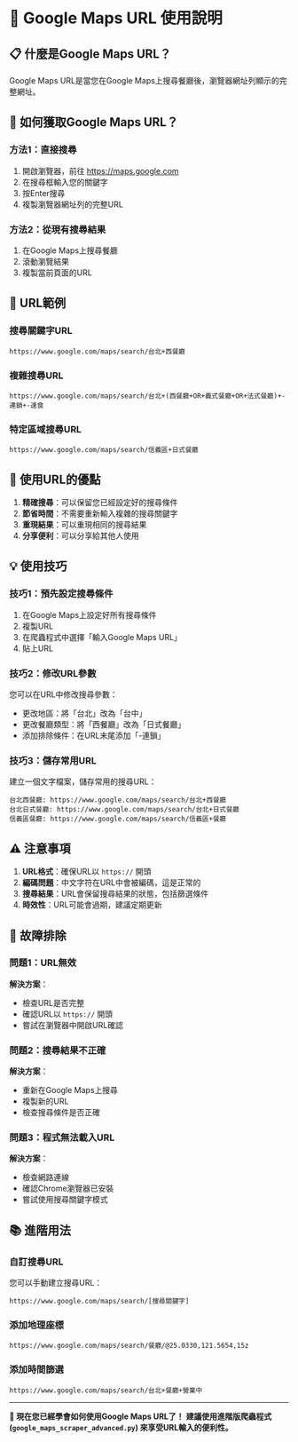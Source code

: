 # 🔗 Google Maps URL 使用說明

## 📋 什麼是Google Maps URL？

Google Maps URL是當您在Google Maps上搜尋餐廳後，瀏覽器網址列顯示的完整網址。

## 🎯 如何獲取Google Maps URL？

### 方法1：直接搜尋
1. 開啟瀏覽器，前往 https://maps.google.com
2. 在搜尋框輸入您的關鍵字
3. 按Enter搜尋
4. 複製瀏覽器網址列的完整URL

### 方法2：從現有搜尋結果
1. 在Google Maps上搜尋餐廳
2. 滾動瀏覽結果
3. 複製當前頁面的URL

## 📝 URL範例

### 搜尋關鍵字URL
```
https://www.google.com/maps/search/台北+西餐廳
```

### 複雜搜尋URL
```
https://www.google.com/maps/search/台北+(西餐廳+OR+義式餐廳+OR+法式餐廳)+-連鎖+-速食
```

### 特定區域搜尋URL
```
https://www.google.com/maps/search/信義區+日式餐廳
```

## 🚀 使用URL的優點

1. **精確搜尋**：可以保留您已經設定好的搜尋條件
2. **節省時間**：不需要重新輸入複雜的搜尋關鍵字
3. **重現結果**：可以重現相同的搜尋結果
4. **分享便利**：可以分享給其他人使用

## 💡 使用技巧

### 技巧1：預先設定搜尋條件
1. 在Google Maps上設定好所有搜尋條件
2. 複製URL
3. 在爬蟲程式中選擇「輸入Google Maps URL」
4. 貼上URL

### 技巧2：修改URL參數
您可以在URL中修改搜尋參數：
- 更改地區：將「台北」改為「台中」
- 更改餐廳類型：將「西餐廳」改為「日式餐廳」
- 添加排除條件：在URL末尾添加「-連鎖」

### 技巧3：儲存常用URL
建立一個文字檔案，儲存常用的搜尋URL：
```
台北西餐廳: https://www.google.com/maps/search/台北+西餐廳
台北日式餐廳: https://www.google.com/maps/search/台北+日式餐廳
信義區餐廳: https://www.google.com/maps/search/信義區+餐廳
```

## ⚠️ 注意事項

1. **URL格式**：確保URL以 `https://` 開頭
2. **編碼問題**：中文字符在URL中會被編碼，這是正常的
3. **搜尋結果**：URL會保留搜尋結果的狀態，包括篩選條件
4. **時效性**：URL可能會過期，建議定期更新

## 🔧 故障排除

### 問題1：URL無效
**解決方案**：
- 檢查URL是否完整
- 確認URL以 `https://` 開頭
- 嘗試在瀏覽器中開啟URL確認

### 問題2：搜尋結果不正確
**解決方案**：
- 重新在Google Maps上搜尋
- 複製新的URL
- 檢查搜尋條件是否正確

### 問題3：程式無法載入URL
**解決方案**：
- 檢查網路連線
- 確認Chrome瀏覽器已安裝
- 嘗試使用搜尋關鍵字模式

## 📚 進階用法

### 自訂搜尋URL
您可以手動建立搜尋URL：
```
https://www.google.com/maps/search/[搜尋關鍵字]
```

### 添加地理座標
```
https://www.google.com/maps/search/餐廳/@25.0330,121.5654,15z
```

### 添加時間篩選
```
https://www.google.com/maps/search/台北+餐廳+營業中
```

---

**🎉 現在您已經學會如何使用Google Maps URL了！**
**建議使用進階版爬蟲程式 (`google_maps_scraper_advanced.py`) 來享受URL輸入的便利性。**
